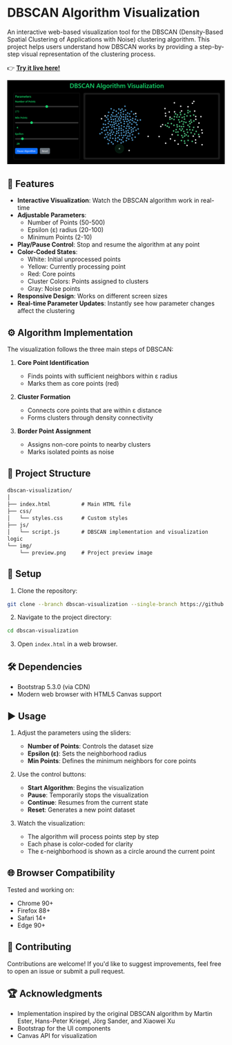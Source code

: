 # DBSCAN Algorithm Visualization

An interactive web-based visualization tool for the DBSCAN (Density-Based Spatial Clustering of Applications with Noise) clustering algorithm. This project helps users understand how DBSCAN works by providing a step-by-step visual representation of the clustering process.

👉 **[Try it live here!](https://dbscan-visualization-yourname.vercel.app)**

[![DBSCAN Visualization](img/preview.png)](https://learning-tools-peach.vercel.app/)

## 🚀 Features

- **Interactive Visualization**: Watch the DBSCAN algorithm work in real-time
- **Adjustable Parameters**:
  - Number of Points (50-500)
  - Epsilon (ε) radius (20-100)
  - Minimum Points (2-10)
- **Play/Pause Control**: Stop and resume the algorithm at any point
- **Color-Coded States**:
  - White: Initial unprocessed points
  - Yellow: Currently processing point
  - Red: Core points
  - Cluster Colors: Points assigned to clusters
  - Gray: Noise points
- **Responsive Design**: Works on different screen sizes
- **Real-time Parameter Updates**: Instantly see how parameter changes affect the clustering

## ⚙️ Algorithm Implementation

The visualization follows the three main steps of DBSCAN:

1. **Core Point Identification**
   - Finds points with sufficient neighbors within ε radius
   - Marks them as core points (red)

2. **Cluster Formation**
   - Connects core points that are within ε distance
   - Forms clusters through density connectivity

3. **Border Point Assignment**
   - Assigns non-core points to nearby clusters
   - Marks isolated points as noise

## 📁 Project Structure

```
dbscan-visualization/
│
├── index.html          # Main HTML file
├── css/
│   └── styles.css      # Custom styles
├── js/
│   └── script.js       # DBSCAN implementation and visualization logic
└── img/
    └── preview.png     # Project preview image
```

## 🔧 Setup

1. Clone the repository:
```bash
git clone --branch dbscan-visualization --single-branch https://github.com/gussttaav/learning-tools.git
```

2. Navigate to the project directory:
```bash
cd dbscan-visualization
```

3. Open `index.html` in a web browser.

## 🛠️ Dependencies

- Bootstrap 5.3.0 (via CDN)
- Modern web browser with HTML5 Canvas support

## ▶️ Usage

1. Adjust the parameters using the sliders:
   - **Number of Points**: Controls the dataset size
   - **Epsilon (ε)**: Sets the neighborhood radius
   - **Min Points**: Defines the minimum neighbors for core points

2. Use the control buttons:
   - **Start Algorithm**: Begins the visualization
   - **Pause**: Temporarily stops the visualization
   - **Continue**: Resumes from the current state
   - **Reset**: Generates a new point dataset

3. Watch the visualization:
   - The algorithm will process points step by step
   - Each phase is color-coded for clarity
   - The ε-neighborhood is shown as a circle around the current point

## 🌐 Browser Compatibility

Tested and working on:
- Chrome 90+
- Firefox 88+
- Safari 14+
- Edge 90+

## 🤝 Contributing

Contributions are welcome! If you'd like to suggest improvements, feel free to open an issue or submit a pull request.

## 🏆 Acknowledgments

- Implementation inspired by the original DBSCAN algorithm by Martin Ester, Hans-Peter Kriegel, Jörg Sander, and Xiaowei Xu
- Bootstrap for the UI components
- Canvas API for visualization
